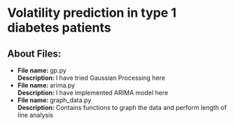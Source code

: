 <h1>
  Volatility prediction in type 1 diabetes patients
</h1>

<h2>
  About Files:
</h2>
<ul>
  <li>
    <strong>File name: </strong>gp.py
    <br>
    <strong>Description: </strong>I have tried Gaussian Processing here
  </li>
  <li>
    <strong>File name: </strong>arima.py
    <br>
    <strong>Description: </strong>I have implemented ARIMA model here
  </li>
  <li>
    <strong>File name: </strong>graph_data.py
    <br>
    <strong>Description: </strong>Contains functions to graph the data and perform length of line analysis
  </li>
</ul>
